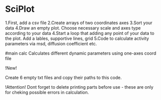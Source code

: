 # SciPlot
1.First, add a csv file
2.Create arrays of two coordinates axes
3.Sort your data
4.Draw an empty plot. Choose necessary scale and axes type according to your data
4.Start a loop that adding any point of your data to the plot. Add a lables, supportive lines, grid
5.Code to calculate activity parameters via msd, diffusion coefficient etc.

#main calc
Calculates different dynamic parameters using one-axes coord file

!New!

Create 6 empty txt files and copy their paths to this code.

!Attention!
Dont forget to delete printing parts before use - these are only for cheking possible errors in calculation.
